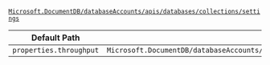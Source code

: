 [`Microsoft.DocumentDB/databaseAccounts/apis/databases/collections/settings`](https://docs.microsoft.com/en-us/azure/templates/microsoft.documentdb/databaseaccounts/apis/databases/collections/settings)

| Default Path | Alias |
|---|---|
| `properties.throughput` | `Microsoft.DocumentDB/databaseAccounts/apis/databases/collections/settings/throughput` |

